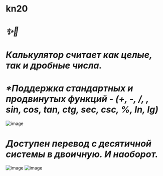 ﻿# kn20
***✨🎫***
===================
___***Калькулятор считает как целые, так и дробные числа.***___
===================

___***Поддержка стандартных и продвинутых функций - (+, -, /, *, sin, cos, tan, ctg, sec, csc, %, ln, lg)***___
===================
![image](https://user-images.githubusercontent.com/84195621/122643875-f41f9f00-d11a-11eb-8ae3-b298b0313c8f.png)

___***Доступен перевод с десятичной системы в двоичную. И наоборот.***___
===================
![image](https://user-images.githubusercontent.com/84195621/122643963-56789f80-d11b-11eb-931d-b70c9c9cee4a.png)
![image](https://user-images.githubusercontent.com/84195621/122643972-5bd5ea00-d11b-11eb-86b0-e9634c5f60c5.png)
